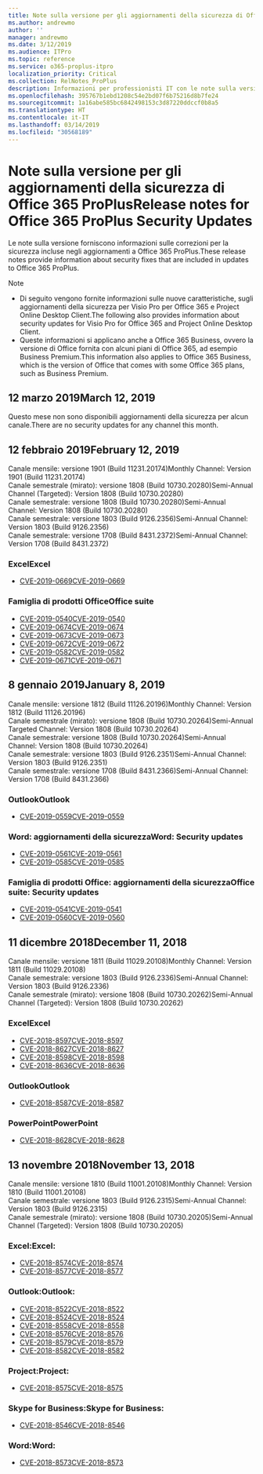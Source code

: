 ```yaml
---
title: Note sulla versione per gli aggiornamenti della sicurezza di Office 365 ProPlus
ms.author: andrewmo
author: ''
manager: andrewmo
ms.date: 3/12/2019
ms.audience: ITPro
ms.topic: reference
ms.service: o365-proplus-itpro
localization_priority: Critical
ms.collection: RelNotes_ProPlus
description: Informazioni per professionisti IT con le note sulla versione gli aggiornamenti della sicurezza di Office 365 ProPlus
ms.openlocfilehash: 395767b1ebd1208c54e2bd07f6b75216d8b7fe24
ms.sourcegitcommit: 1a16abe585bc6842498153c3d87220ddccf0b8a5
ms.translationtype: HT
ms.contentlocale: it-IT
ms.lasthandoff: 03/14/2019
ms.locfileid: "30568189"
---
```

# <a name="release-notes-for-office-365-proplus-security-updates"></a><span data-ttu-id="aa43b-103">Note sulla versione per gli aggiornamenti della sicurezza di Office 365 ProPlus</span><span class="sxs-lookup"><span data-stu-id="aa43b-103">Release notes for Office 365 ProPlus Security Updates</span></span>

<span data-ttu-id="aa43b-104">Le note sulla versione forniscono informazioni sulle correzioni per la sicurezza incluse negli aggiornamenti a Office 365 ProPlus.</span><span class="sxs-lookup"><span data-stu-id="aa43b-104">These release notes provide information about security fixes that are included in updates to Office 365 ProPlus.</span></span>
 
> [!NOTE]
> - <span data-ttu-id="aa43b-105">Di seguito vengono fornite informazioni sulle nuove caratteristiche, sugli aggiornamenti della sicurezza per Visio Pro per Office 365 e Project Online Desktop Client.</span><span class="sxs-lookup"><span data-stu-id="aa43b-105">The following also provides information about security updates for Visio Pro for Office 365 and Project Online Desktop Client.</span></span>
> - <span data-ttu-id="aa43b-106">Queste informazioni si applicano anche a Office 365 Business, ovvero la versione di Office fornita con alcuni piani di Office 365, ad esempio Business Premium.</span><span class="sxs-lookup"><span data-stu-id="aa43b-106">This information also applies to Office 365 Business, which is the version of Office that comes with some Office 365 plans, such as Business Premium.</span></span>

## <a name="march-12-2019"></a><span data-ttu-id="aa43b-107">12 marzo 2019</span><span class="sxs-lookup"><span data-stu-id="aa43b-107">March 12, 2019</span></span>
<span data-ttu-id="aa43b-108">Questo mese non sono disponibili aggiornamenti della sicurezza per alcun canale.</span><span class="sxs-lookup"><span data-stu-id="aa43b-108">There are no security updates for any channel this month.</span></span>

## <a name="february-12-2019"></a><span data-ttu-id="aa43b-109">12 febbraio 2019</span><span class="sxs-lookup"><span data-stu-id="aa43b-109">February 12, 2019</span></span>
<span data-ttu-id="aa43b-110">Canale mensile: versione 1901 (Build 11231.20174)</span><span class="sxs-lookup"><span data-stu-id="aa43b-110">Monthly Channel: Version 1901 (Build 11231.20174)</span></span>  
<span data-ttu-id="aa43b-111">Canale semestrale (mirato): versione 1808 (Build 10730.20280)</span><span class="sxs-lookup"><span data-stu-id="aa43b-111">Semi-Annual Channel (Targeted): Version 1808 (Build 10730.20280)</span></span>   
<span data-ttu-id="aa43b-112">Canale semestrale: versione 1808 (Build 10730.20280)</span><span class="sxs-lookup"><span data-stu-id="aa43b-112">Semi-Annual Channel: Version 1808 (Build 10730.20280)</span></span>  
<span data-ttu-id="aa43b-113">Canale semestrale: versione 1803 (Build 9126.2356)</span><span class="sxs-lookup"><span data-stu-id="aa43b-113">Semi-Annual Channel: Version 1803 (Build 9126.2356)</span></span>  
<span data-ttu-id="aa43b-114">Canale semestrale: versione 1708 (Build 8431.2372)</span><span class="sxs-lookup"><span data-stu-id="aa43b-114">Semi-Annual Channel: Version 1708 (Build 8431.2372)</span></span>  


### <a name="excel"></a><span data-ttu-id="aa43b-115">Excel</span><span class="sxs-lookup"><span data-stu-id="aa43b-115">Excel</span></span>

-   [<span data-ttu-id="aa43b-116">CVE-2019-0669</span><span class="sxs-lookup"><span data-stu-id="aa43b-116">CVE-2019-0669</span></span>](https://portal.msrc.microsoft.com/it-IT/security-guidance/advisory/CVE-2019-0669)

### <a name="office-suite"></a><span data-ttu-id="aa43b-117">Famiglia di prodotti Office</span><span class="sxs-lookup"><span data-stu-id="aa43b-117">Office suite</span></span>

-   [<span data-ttu-id="aa43b-118">CVE-2019-0540</span><span class="sxs-lookup"><span data-stu-id="aa43b-118">CVE-2019-0540</span></span>](https://portal.msrc.microsoft.com/it-IT/security-guidance/advisory/CVE-2019-0540)
-   [<span data-ttu-id="aa43b-119">CVE-2019-0674</span><span class="sxs-lookup"><span data-stu-id="aa43b-119">CVE-2019-0674</span></span>](https://portal.msrc.microsoft.com/it-IT/security-guidance/advisory/CVE-2019-0674)
-   [<span data-ttu-id="aa43b-120">CVE-2019-0673</span><span class="sxs-lookup"><span data-stu-id="aa43b-120">CVE-2019-0673</span></span>](https://portal.msrc.microsoft.com/it-IT/security-guidance/advisory/CVE-2019-0673)
-   [<span data-ttu-id="aa43b-121">CVE-2019-0672</span><span class="sxs-lookup"><span data-stu-id="aa43b-121">CVE-2019-0672</span></span>](https://portal.msrc.microsoft.com/it-IT/security-guidance/advisory/CVE-2019-0672)
-   [<span data-ttu-id="aa43b-122">CVE-2019-0582</span><span class="sxs-lookup"><span data-stu-id="aa43b-122">CVE-2019-0582</span></span>](https://portal.msrc.microsoft.com/it-IT/security-guidance/advisory/CVE-2019-0582)
-   [<span data-ttu-id="aa43b-123">CVE-2019-0671</span><span class="sxs-lookup"><span data-stu-id="aa43b-123">CVE-2019-0671</span></span>](https://portal.msrc.microsoft.com/it-IT/security-guidance/advisory/CVE-2019-0671)

## <a name="january-8-2019"></a><span data-ttu-id="aa43b-124">8 gennaio 2019</span><span class="sxs-lookup"><span data-stu-id="aa43b-124">January 8, 2019</span></span>

<span data-ttu-id="aa43b-125">Canale mensile: versione 1812 (Build 11126.20196)</span><span class="sxs-lookup"><span data-stu-id="aa43b-125">Monthly Channel: Version 1812 (Build 11126.20196)</span></span>  
<span data-ttu-id="aa43b-126">Canale semestrale (mirato): versione 1808 (Build 10730.20264)</span><span class="sxs-lookup"><span data-stu-id="aa43b-126">Semi-Annual Targeted Channel: Version 1808 (Build 10730.20264)</span></span>  
<span data-ttu-id="aa43b-127">Canale semestrale: versione 1808 (Build 10730.20264)</span><span class="sxs-lookup"><span data-stu-id="aa43b-127">Semi-Annual Channel: Version 1808 (Build 10730.20264)</span></span>  
<span data-ttu-id="aa43b-128">Canale semestrale: versione 1803 (Build 9126.2351)</span><span class="sxs-lookup"><span data-stu-id="aa43b-128">Semi-Annual Channel: Version 1803 (Build 9126.2351)</span></span>  
<span data-ttu-id="aa43b-129">Canale semestrale: versione 1708 (Build 8431.2366)</span><span class="sxs-lookup"><span data-stu-id="aa43b-129">Semi-Annual Channel: Version 1708 (Build 8431.2366)</span></span>  


### <a name="outlook"></a><span data-ttu-id="aa43b-130">Outlook</span><span class="sxs-lookup"><span data-stu-id="aa43b-130">Outlook</span></span>
-   [<span data-ttu-id="aa43b-131">CVE-2019-0559</span><span class="sxs-lookup"><span data-stu-id="aa43b-131">CVE-2019-0559</span></span>](https://portal.msrc.microsoft.com/it-IT/security-guidance/advisory/CVE-2019-0559)

### <a name="word-security-updates"></a><span data-ttu-id="aa43b-132">Word: aggiornamenti della sicurezza</span><span class="sxs-lookup"><span data-stu-id="aa43b-132">Word: Security updates</span></span> 
-   [<span data-ttu-id="aa43b-133">CVE-2019-0561</span><span class="sxs-lookup"><span data-stu-id="aa43b-133">CVE-2019-0561</span></span>](https://portal.msrc.microsoft.com/it-IT/security-guidance/advisory/CVE-2019-0561)
-   [<span data-ttu-id="aa43b-134">CVE-2019-0585</span><span class="sxs-lookup"><span data-stu-id="aa43b-134">CVE-2019-0585</span></span>](https://portal.msrc.microsoft.com/it-IT/security-guidance/advisory/CVE-2019-0585) 
 
### <a name="office-suite-security-updates"></a><span data-ttu-id="aa43b-135">Famiglia di prodotti Office: aggiornamenti della sicurezza</span><span class="sxs-lookup"><span data-stu-id="aa43b-135">Office suite: Security updates</span></span> 
-   [<span data-ttu-id="aa43b-136">CVE-2019-0541</span><span class="sxs-lookup"><span data-stu-id="aa43b-136">CVE-2019-0541</span></span>](https://portal.msrc.microsoft.com/it-IT/security-guidance/advisory/CVE-2019-0541)
-   [<span data-ttu-id="aa43b-137">CVE-2019-0560</span><span class="sxs-lookup"><span data-stu-id="aa43b-137">CVE-2019-0560</span></span>](https://portal.msrc.microsoft.com/it-IT/security-guidance/advisory/CVE-2019-0560)

## <a name="december-11-2018"></a><span data-ttu-id="aa43b-138">11 dicembre 2018</span><span class="sxs-lookup"><span data-stu-id="aa43b-138">December 11, 2018</span></span>
<span data-ttu-id="aa43b-139">Canale mensile: versione 1811 (Build 11029.20108)</span><span class="sxs-lookup"><span data-stu-id="aa43b-139">Monthly Channel: Version 1811 (Build 11029.20108)</span></span>  
<span data-ttu-id="aa43b-140">Canale semestrale: versione 1803 (Build 9126.2336)</span><span class="sxs-lookup"><span data-stu-id="aa43b-140">Semi-Annual Channel: Version 1803 (Build 9126.2336)</span></span>  
<span data-ttu-id="aa43b-141">Canale semestrale (mirato): versione 1808 (Build 10730.20262)</span><span class="sxs-lookup"><span data-stu-id="aa43b-141">Semi-Annual Channel (Targeted): Version 1808 (Build 10730.20262)</span></span>  

### <a name="excel"></a><span data-ttu-id="aa43b-142">Excel</span><span class="sxs-lookup"><span data-stu-id="aa43b-142">Excel</span></span>

-   [<span data-ttu-id="aa43b-143">CVE-2018-8597</span><span class="sxs-lookup"><span data-stu-id="aa43b-143">CVE-2018-8597</span></span>](https://portal.msrc.microsoft.com/it-IT/security-guidance/advisory/CVE-2018-8597)
-   [<span data-ttu-id="aa43b-144">CVE-2018-8627</span><span class="sxs-lookup"><span data-stu-id="aa43b-144">CVE-2018-8627</span></span>](https://portal.msrc.microsoft.com/it-IT/security-guidance/advisory/CVE-2018-8627)
-   [<span data-ttu-id="aa43b-145">CVE-2018-8598</span><span class="sxs-lookup"><span data-stu-id="aa43b-145">CVE-2018-8598</span></span>](https://portal.msrc.microsoft.com/it-IT/security-guidance/advisory/CVE-2018-8598)
-   [<span data-ttu-id="aa43b-146">CVE-2018-8636</span><span class="sxs-lookup"><span data-stu-id="aa43b-146">CVE-2018-8636</span></span>](https://portal.msrc.microsoft.com/it-IT/security-guidance/advisory/CVE-2018-8636)

### <a name="outlook"></a><span data-ttu-id="aa43b-147">Outlook</span><span class="sxs-lookup"><span data-stu-id="aa43b-147">Outlook</span></span>

-   [<span data-ttu-id="aa43b-148">CVE-2018-8587</span><span class="sxs-lookup"><span data-stu-id="aa43b-148">CVE-2018-8587</span></span>](https://portal.msrc.microsoft.com/it-IT/security-guidance/advisory/CVE-2018-8587)

### <a name="powerpoint"></a><span data-ttu-id="aa43b-149">PowerPoint</span><span class="sxs-lookup"><span data-stu-id="aa43b-149">PowerPoint</span></span>

-   [<span data-ttu-id="aa43b-150">CVE-2018-8628</span><span class="sxs-lookup"><span data-stu-id="aa43b-150">CVE-2018-8628</span></span>](https://portal.msrc.microsoft.com/it-IT/security-guidance/advisory/CVE-2018-8628)

## <a name="november-13-2018"></a><span data-ttu-id="aa43b-151">13 novembre 2018</span><span class="sxs-lookup"><span data-stu-id="aa43b-151">November 13, 2018</span></span>
<span data-ttu-id="aa43b-152">Canale mensile: versione 1810 (Build 11001.20108)</span><span class="sxs-lookup"><span data-stu-id="aa43b-152">Monthly Channel: Version 1810 (Build 11001.20108)</span></span>  
<span data-ttu-id="aa43b-153">Canale semestrale: versione 1803 (Build 9126.2315)</span><span class="sxs-lookup"><span data-stu-id="aa43b-153">Semi-Annual Channel: Version 1803 (Build 9126.2315)</span></span>  
<span data-ttu-id="aa43b-154">Canale semestrale (mirato): versione 1808 (Build 10730.20205)</span><span class="sxs-lookup"><span data-stu-id="aa43b-154">Semi-Annual Channel (Targeted): Version 1808 (Build 10730.20205)</span></span>  

### <a name="excel"></a><span data-ttu-id="aa43b-155">Excel:</span><span class="sxs-lookup"><span data-stu-id="aa43b-155">Excel:</span></span>

-   [<span data-ttu-id="aa43b-156">CVE-2018-8574</span><span class="sxs-lookup"><span data-stu-id="aa43b-156">CVE-2018-8574</span></span>](https://portal.msrc.microsoft.com/it-IT/security-guidance/advisory/CVE-2018-8574)
-   [<span data-ttu-id="aa43b-157">CVE-2018-8577</span><span class="sxs-lookup"><span data-stu-id="aa43b-157">CVE-2018-8577</span></span>](https://portal.msrc.microsoft.com/it-IT/security-guidance/advisory/CVE-2018-8577)

### <a name="outlook"></a><span data-ttu-id="aa43b-158">Outlook:</span><span class="sxs-lookup"><span data-stu-id="aa43b-158">Outlook:</span></span>

-   [<span data-ttu-id="aa43b-159">CVE-2018-8522</span><span class="sxs-lookup"><span data-stu-id="aa43b-159">CVE-2018-8522</span></span>](https://portal.msrc.microsoft.com/it-IT/security-guidance/advisory/CVE-2018-8522)
-   [<span data-ttu-id="aa43b-160">CVE-2018-8524</span><span class="sxs-lookup"><span data-stu-id="aa43b-160">CVE-2018-8524</span></span>](https://portal.msrc.microsoft.com/it-IT/security-guidance/advisory/CVE-2018-8524)
-   [<span data-ttu-id="aa43b-161">CVE-2018-8558</span><span class="sxs-lookup"><span data-stu-id="aa43b-161">CVE-2018-8558</span></span>](https://portal.msrc.microsoft.com/it-IT/security-guidance/advisory/CVE-2018-8558)
-   [<span data-ttu-id="aa43b-162">CVE-2018-8576</span><span class="sxs-lookup"><span data-stu-id="aa43b-162">CVE-2018-8576</span></span>](https://portal.msrc.microsoft.com/it-IT/security-guidance/advisory/CVE-2018-8576)
-   [<span data-ttu-id="aa43b-163">CVE-2018-8579</span><span class="sxs-lookup"><span data-stu-id="aa43b-163">CVE-2018-8579</span></span>](https://portal.msrc.microsoft.com/it-IT/security-guidance/advisory/CVE-2018-8579)
-   [<span data-ttu-id="aa43b-164">CVE-2018-8582</span><span class="sxs-lookup"><span data-stu-id="aa43b-164">CVE-2018-8582</span></span>](https://portal.msrc.microsoft.com/it-IT/security-guidance/advisory/CVE-2018-8582)

### <a name="project"></a><span data-ttu-id="aa43b-165">Project:</span><span class="sxs-lookup"><span data-stu-id="aa43b-165">Project:</span></span>

-   [<span data-ttu-id="aa43b-166">CVE-2018-8575</span><span class="sxs-lookup"><span data-stu-id="aa43b-166">CVE-2018-8575</span></span>](https://portal.msrc.microsoft.com/it-IT/security-guidance/advisory/CVE-2018-8575)

### <a name="skype-for-business"></a><span data-ttu-id="aa43b-167">Skype for Business:</span><span class="sxs-lookup"><span data-stu-id="aa43b-167">Skype for Business:</span></span>

-   [<span data-ttu-id="aa43b-168">CVE-2018-8546</span><span class="sxs-lookup"><span data-stu-id="aa43b-168">CVE-2018-8546</span></span>](https://portal.msrc.microsoft.com/it-IT/security-guidance/advisory/CVE-2018-8546)

### <a name="word"></a><span data-ttu-id="aa43b-169">Word:</span><span class="sxs-lookup"><span data-stu-id="aa43b-169">Word:</span></span>

-   [<span data-ttu-id="aa43b-170">CVE-2018-8573</span><span class="sxs-lookup"><span data-stu-id="aa43b-170">CVE-2018-8573</span></span>](https://portal.msrc.microsoft.com/it-IT/security-guidance/advisory/CVE-2018-8573)